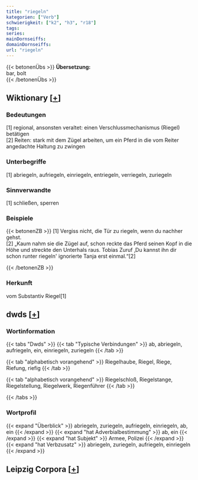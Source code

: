 ```yaml
---
title: "riegeln"
kategorien: ["Verb"]
schwierigkeit: ["k2", "h3", "r18"]
tags:
series:
mainDornseiffs:
domainDornseiffs:
url: "riegeln"
---
```


{{< betonenÜbs >}}
**Übersetzung:**  
bar, bolt  
{{< /betonenÜbs >}}

## Wiktionary [[+](https://de.wiktionary.org/wiki/riegeln)]

### Bedeutungen
[1] regional, ansonsten veraltet: einen Verschlussmechanismus (Riegel) betätigen  
[2] Reiten: stark mit dem Zügel arbeiten, um ein Pferd in die vom Reiter angedachte Haltung zu zwingen  

### Unterbegriffe
[1] abriegeln, aufriegeln, einriegeln, entriegeln, verriegeln, zuriegeln  

### Sinnverwandte
[1] schließen, sperren  

### Beispiele
{{< betonenZB >}}
[1] Vergiss nicht, die Tür zu riegeln, wenn du nachher gehst.  
[2] „Kaum nahm sie die Zügel auf, schon reckte das Pferd seinen Kopf in die Höhe und streckte den Unterhals raus. Tobias Zuruf ‚Du kannst ihn dir schon runter riegeln' ignorierte Tanja erst einmal.“[2]  

{{< /betonenZB >}}
### Herkunft
vom Substantiv Riegel[1]  



## dwds [[+](https://www.dwds.de/wb/riegeln)]

### Wortinformation
{{< tabs "Dwds" >}}
{{< tab "Typische Verbindungen" >}}
ab, abriegeln, aufriegeln, ein, einriegeln, zuriegeln
{{< /tab >}}

{{< tab "alphabetisch vorangehend" >}}
Riegelhaube, Riegel, Riege, Riefung, riefig
{{< /tab >}}

{{< tab "alphabetisch vorangehend" >}}
Riegelschloß, Riegelstange, Riegelstellung, Riegelwerk, Riegenführer
{{< /tab >}}

{{< /tabs >}}

### Wortprofil
{{< expand "Überblick" >}} abriegeln, zuriegeln, aufriegeln, einriegeln, ab, ein {{< /expand >}}
{{< expand "hat Adverbialbestimmung" >}} ab, ein {{< /expand >}}
{{< expand "hat Subjekt" >}} Armee, Polizei {{< /expand >}}
{{< expand "hat Verbzusatz" >}} abriegeln, zuriegeln, aufriegeln, einriegeln {{< /expand >}}

## Leipzig Corpora [[+](https://corpora.uni-leipzig.de/en/res?word=riegeln&corpusId=deu_newscrawl-public_2018)]

